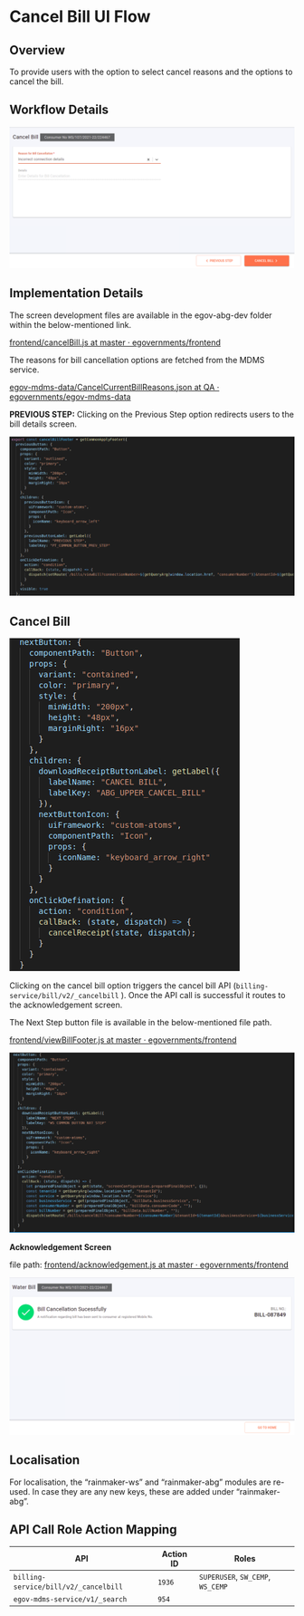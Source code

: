 # Cancel Bill UI Flow

## **Overview**

To provide users with the option to select cancel reasons and the options to cancel the bill.

## Workflow Details

![](<../../../../../.gitbook/assets/image (254).png>)

## **Implementation Details**

The screen development files are available in the egov-abg-dev folder within the below-mentioned link.

[<img src="https://github.com/fluidicon.png" alt="" data-size="line">frontend/cancelBill.js at master · egovernments/frontend](https://github.com/egovernments/frontend/blob/master/web/rainmaker/dev-packages/egov-abg-dev/src/ui-config/screens/specs/bills/cancelBill.js)

The reasons for bill cancellation options are fetched from the MDMS service.

[<img src="https://github.com/fluidicon.png" alt="" data-size="line">egov-mdms-data/CancelCurrentBillReasons.json at QA · egovernments/egov-mdms-data](https://github.com/egovernments/egov-mdms-data/blob/QA/data/pb/common-masters/CancelCurrentBillReasons.json)

**PREVIOUS STEP:** Clicking on the Previous Step option redirects users to the bill details screen.

![](<../../../../../.gitbook/assets/image (267).png>)

## **Cancel Bill**

<div align="left">

<img src="../../../../../.gitbook/assets/image (147) (1).png" alt="">

</div>

Clicking on the cancel bill option triggers the cancel bill API (`billing-service/bill/v2/_cancelbill` ). Once the API call is successful it routes to the acknowledgement screen.

The Next Step button file is available in the below-mentioned file path.

[<img src="https://github.com/fluidicon.png" alt="" data-size="line">frontend/viewBillFooter.js at master · egovernments/frontend](https://github.com/egovernments/frontend/blob/master/web/rainmaker/dev-packages/egov-abg-dev/src/ui-config/screens/specs/bills/viewBillResource/viewBillFooter.js)

![](<../../../../../.gitbook/assets/image (214) (1).png>)

**Acknowledgement Screen**

file path: [<img src="https://github.com/fluidicon.png" alt="" data-size="line">frontend/acknowledgement.js at master · egovernments/frontend](https://github.com/egovernments/frontend/blob/master/web/rainmaker/dev-packages/egov-abg-dev/src/ui-config/screens/specs/bills/acknowledgement.js)

![](<../../../../../.gitbook/assets/image (259).png>)

## **Localisation**

For localisation, the “rainmaker-ws” and “rainmaker-abg” modules are re-used. In case they are any new keys, these are added under “rainmaker-abg”.

## **API Call Role Action Mapping**

| API                                   | Action ID | Roles                             |
| ------------------------------------- | --------- | --------------------------------- |
| `billing-service/bill/v2/_cancelbill` | `1936`    | `SUPERUSER`, `SW_CEMP`, `WS_CEMP` |
| `egov-mdms-service/v1/_search`        | `954`     |                                   |

